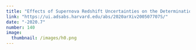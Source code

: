 ```yaml
---
title: "Effects of Supernova Redshift Uncertainties on the Determination of Cosmological Parameters"
link: "https://ui.adsabs.harvard.edu/abs/2020arXiv200507707S/"
date: "-2020.7"
number: 140
image: 
  thumbnail: /images/h0.png
---
```


